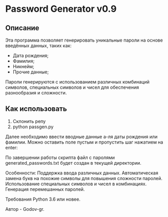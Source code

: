 # Password Generator v0.9

## Описание
Эта программа позволяет генерировать уникальные пароли на основе введённых данных, таких как:
- Дата рождения;
- Фамилия;
- Никнейм;
- Прочие данные;

Пароли генерируются с использованием различных комбинаций символов, специальных символов и чисел для обеспечения разнообразия и сложности.

## Как использовать
1. Склонить репу
2. python passgen.py

Далее необходимо ввести вводные данные а-ля даты рождения или фамилии. Можно оставить поле пустым и пропустить шаг нажатием на enter:

По завершении работы скрипта файл с паролями generated_passwords.txt будет создан в текущей директории.

Особенности:
Поддержка ввода различных данных.
Автоматическая замена букв на похожие символы для повышения сложности паролей.
Использование специальных символов и чисел в комбинациях.
Генерация перемешанных паролей.

Требования
Python 3.6 или новее.

Автор - Godov-gr.
